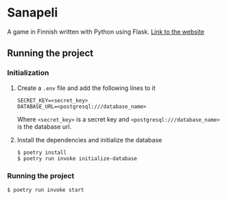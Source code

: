 # Sanapeli

A game in Finnish written with Python using Flask.
[Link to the website](https://lappupeli.motsgar.fi/)

## Running the project

### Initialization

1. Create a `.env` file and add the following lines to it

   ```
   SECRET_KEY=<secret_key>
   DATABASE_URL=<postgresql:///database_name>
   ```

   Where `<secret_key>` is a secret key and `<postgresql:///database_name>` is the database url.

2. Install the dependencies and initialize the database
   ```
   $ poetry install
   $ poetry run invoke initialize-database
   ```

### Running the project

```
$ poetry run invoke start
```
